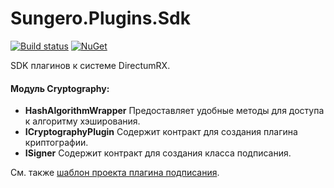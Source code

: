 # Sungero.Plugins.Sdk

[![Build status](https://ci.appveyor.com/api/projects/status/ioo5oo79dl8b5fh9/branch/master?svg=true)](https://ci.appveyor.com/project/hahat-maker/sungero-plugins-sdk/branch/master)
[![NuGet](https://img.shields.io/nuget/v/sungero.plugins.sdk.svg)](https://www.nuget.org/packages/Sungero.Plugins.Sdk/)

SDK плагинов к системе DirectumRX.  

#### Модуль **Cryptography**:
* **HashAlgorithmWrapper** Предоставляет удобные методы для доступа к алгоритму хэширования.
* **ICryptographyPlugin** Содержит контракт для создания плагина криптографии.
* **ISigner** Содержит контракт для создания класса подписания.

См. также [шаблон проекта плагина подписания](https://github.com/DirectumCompany/Sungero.Plugins.Templates).
